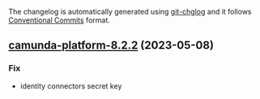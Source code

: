 The changelog is automatically generated using [git-chglog](https://github.com/git-chglog/git-chglog)
and it follows [Conventional Commits](https://www.conventionalcommits.org/en/v1.0.0/) format.


<a name="camunda-platform-8.2.2"></a>
## [camunda-platform-8.2.2](https://github.com/camunda/camunda-platform-helm/compare/camunda-platform-8.2.1...camunda-platform-8.2.2) (2023-05-08)

### Fix

* identity connectors secret key

